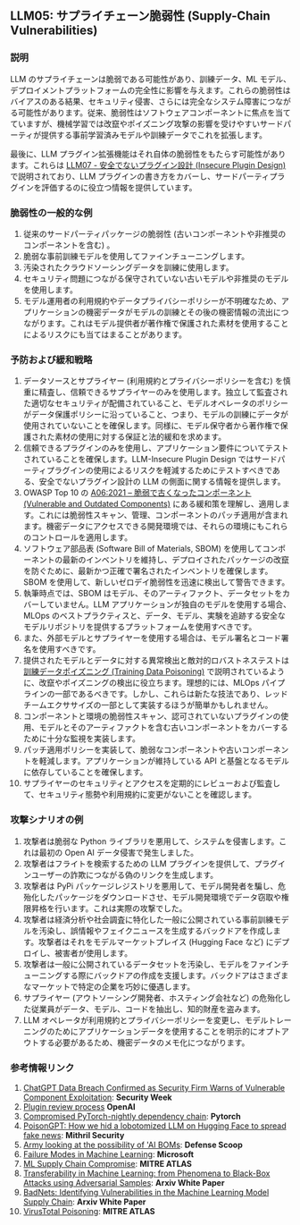 ## LLM05: サプライチェーン脆弱性 (Supply-Chain Vulnerabilities)

### 説明

LLM のサプライチェーンは脆弱である可能性があり、訓練データ、ML モデル、デプロイメントプラットフォームの完全性に影響を与えます。これらの脆弱性はバイアスのある結果、セキュリティ侵害、さらには完全なシステム障害につながる可能性があります。従来、脆弱性はソフトウェアコンポーネントに焦点を当てていますが、機械学習では改竄やポイズニング攻撃の影響を受けやすいサードパーティが提供する事前学習済みモデルや訓練データでこれを拡張します。

最後に、LLM プラグイン拡張機能はそれ自体の脆弱性をもたらす可能性があります。これらは [LLM07 - 安全でないプラグイン設計 (Insecure Plugin Design)](LLM07_InsecurePluginDesign.md) で説明されており、LLM プラグインの書き方をカバーし、サードパーティプラグインを評価するのに役立つ情報を提供しています。

### 脆弱性の一般的な例

1. 従来のサードパーティパッケージの脆弱性 (古いコンポーネントや非推奨のコンポーネントを含む) 。
2. 脆弱な事前訓練モデルを使用してファインチューニングします。
3. 汚染されたクラウドソーシングデータを訓練に使用します。
4. セキュリティ問題につながる保守されていない古いモデルや非推奨のモデルを使用します。
5. モデル運用者の利用規約やデータプライバシーポリシーが不明確なため、アプリケーションの機密データがモデルの訓練とその後の機密情報の流出につながります。これはモデル提供者が著作権で保護された素材を使用することによるリスクにも当てはまることがあります。

### 予防および緩和戦略

1. データソースとサプライヤー (利用規約とプライバシーポリシーを含む) を慎重に精査し、信頼できるサプライヤーのみを使用します。独立して監査された適切なセキュリティが配備されていること、モデルオペレータのポリシーがデータ保護ポリシーに沿っていること、つまり、モデルの訓練にデータが使用されていないことを確保します。同様に、モデル保守者から著作権で保護された素材の使用に対する保証と法的緩和を求めます。
2. 信頼できるプラグインのみを使用し、アプリケーション要件についてテストされていることを確保します。LLM-Insecure Plugin Design ではサードパーティプラグインの使用によるリスクを軽減するためにテストすべきである、安全でないプラグイン設計の LLM の側面に関する情報を提供します。
3. OWASP Top 10 の [A06:2021 – 脆弱で古くなったコンポーネント (Vulnerable and Outdated Components)](https://owasp.org/Top10/A06_2021-Vulnerable_and_Outdated_Components/) にある緩和策を理解し、適用します。これには脆弱性スキャン、管理、コンポーネントのパッチ適用が含まれます。機密データにアクセスできる開発環境では、それらの環境にもこれらのコントロールを適用します。
4. ソフトウェア部品表 (Software Bill of Materials, SBOM) を使用してコンポーネントの最新のインベントリを維持し、デプロイされたパッケージの改竄を防ぐために、最新かつ正確で署名されたインベントリを確保します。SBOM を使用して、新しいゼロデイ脆弱性を迅速に検出して警告できます。
5. 執筆時点では、SBOM はモデル、そのアーティファクト、データセットをカバーしていません。LLM アプリケーションが独自のモデルを使用する場合、MLOps のベストプラクティスと、データ、モデル、実験を追跡する安全なモデルリポジトリを提供するプラットフォームを使用すべきです。
6. また、外部モデルとサプライヤーを使用する場合は、モデル署名とコード署名を使用すべきです。
7. 提供されたモデルとデータに対する異常検出と敵対的ロバストネステストは [訓練データポイズニング (Training Data Poisoning)](LLM03_Training_Data_Poisoning.md) で説明されているように、改竄やポイズニングの検出に役立ちます。理想的には、MLOps パイプラインの一部であるべきです。しかし、これらは新たな技法であり、レッドチームエクササイズの一部として実装するほうが簡単かもしれません。
8. コンポーネントと環境の脆弱性スキャン、認可されていないプラグインの使用、モデルとそのアーティファクトを含む古いコンポーネントをカバーするために十分な監視を実装します。
9. パッチ適用ポリシーを実装して、脆弱なコンポーネントや古いコンポーネントを軽減します。アプリケーションが維持している API と基盤となるモデルに依存していることを確保します。
10. サプライヤーのセキュリティとアクセスを定期的にレビューおよび監査して、セキュリティ態勢や利用規約に変更がないことを確認します。

### 攻撃シナリオの例

1. 攻撃者は脆弱な Python ライブラリを悪用して、システムを侵害します。これは最初の Open AI データ侵害で発生しました。
2. 攻撃者はフライトを検索するための LLM プラグインを提供して、プラグインユーザーの詐欺につながる偽のリンクを生成します。
3. 攻撃者は PyPi パッケージレジストリを悪用して、モデル開発者を騙し、危殆化したパッケージをダウンロードさせ、モデル開発環境でデータ窃取や権限昇格を行います。これは実際の攻撃でした。
4. 攻撃者は経済分析や社会調査に特化した一般に公開されている事前訓練モデルを汚染し、誤情報やフェイクニュースを生成するバックドアを作成します。攻撃者はそれをモデルマーケットプレイス (Hugging Face など) にデプロイし、被害者が使用します。
5. 攻撃者は一般に公開されているデータセットを汚染し、モデルをファインチューニングする際にバックドアの作成を支援します。バックドアはさまざまなマーケットで特定の企業を巧妙に優遇します。
6. サプライヤー (アウトソーシング開発者、ホスティング会社など) の危殆化した従業員がデータ、モデル、コードを抽出し、知的財産を盗みます。
7. LLM オペレータが利用規約とプライバシーポリシーを変更し、モデルトレーニングのためにアプリケーションデータを使用することを明示的にオプトアウトする必要があるため、機密データのメモ化につながります。

### 参考情報リンク

1. [ChatGPT Data Breach Confirmed as Security Firm Warns of Vulnerable Component Exploitation](https://www.securityweek.com/chatgpt-data-breach-confirmed-as-security-firm-warns-of-vulnerable-component-exploitation/): **Security Week**
2. [Plugin review process](https://platform.openai.com/docs/plugins/review) **OpenAI**
3. [Compromised PyTorch-nightly dependency chain](https://pytorch.org/blog/compromised-nightly-dependency/): **Pytorch**
4. [PoisonGPT: How we hid a lobotomized LLM on Hugging Face to spread fake news](https://blog.mithrilsecurity.io/poisongpt-how-we-hid-a-lobotomized-llm-on-hugging-face-to-spread-fake-news/): **Mithril Security**
5. [Army looking at the possibility of 'AI BOMs](https://defensescoop.com/2023/05/25/army-looking-at-the-possibility-of-ai-boms-bill-of-materials/): **Defense Scoop**
6. [Failure Modes in Machine Learning](https://learn.microsoft.com/en-us/security/engineering/failure-modes-in-machine-learning): **Microsoft**
7. [ML Supply Chain Compromise](https://atlas.mitre.org/techniques/AML.T0010/): **MITRE ATLAS**
8. [Transferability in Machine Learning: from Phenomena to Black-Box Attacks using Adversarial Samples](https://arxiv.org/pdf/1605.07277.pdf): **Arxiv White Paper**
9. [BadNets: Identifying Vulnerabilities in the Machine Learning Model Supply Chain](https://arxiv.org/abs/1708.06733): **Arxiv White Paper**
10. [VirusTotal Poisoning](https://atlas.mitre.org/studies/AML.CS0002): **MITRE ATLAS**
